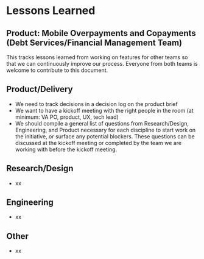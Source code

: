 # Lessons Learned 
## Product: Mobile Overpayments and Copayments (Debt Services/Financial Management Team)

This tracks lessons learned from working on features for other teams so that we can continuously improve our process. Everyone from both teams is welcome to contribute to this document.

## Product/Delivery
- We need to track decisions in a decision log on the product brief
- We want to have a kickoff meeting with the right people in the room (at minimum: VA PO, product, UX, tech lead)
- We should compile a general list of questions from Research/Design, Engineering, and Product necessary for each discipline to start work on the initiative, or surface any potential blockers. These questions can be discussed at the kickoff meeting or completed by the team we are working with before the kickoff meeting.  

## Research/Design
- xx

## Engineering
- xx

## Other
- xx
